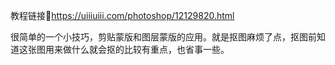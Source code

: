 教程链接🔗https://uiiiuiii.com/photoshop/12129820.html

很简单的一个小技巧，剪贴蒙版和图层蒙版的应用。就是抠图麻烦了点，抠图前知道这张图用来做什么就会抠的比较有重点，也省事一些。